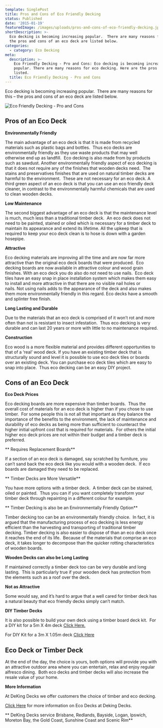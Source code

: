 ```yaml
---
template: SinglePost
title: Pros and Cons of Eco Friendly Decking
status: Published
date: '2015-01-19'
featuredImage: /images/uploads/pros-and-cons-of-eco-friendly-decking.jpg
shortDescription: >-
  Eco decking is becoming increasing popular.  There are many reasons for this –
  the pros and cons of an eco deck are listed below.
categories:
  - category: Eco Decking
meta:
  description: >-
    Eco Friendly Decking - Pro and Cons: Eco decking is becoming increasing
    popular. There are many reasons for eco decking. Here are the pros and cons
    listed.
  title: Eco Friendly Decking - Pro and Cons
---
```

Eco decking is becoming increasing popular.  There are many reasons for this – the pros and cons of an eco deck are listed below.

![Eco Friendly Decking - Pro and Cons](/images/uploads/pros-and-cons-of-eco-friendly-decking.jpg)

## Pros of an Eco Deck

**Environmentally Friendly**

The main advantage of an eco deck is that it is made from recycled materials such as plastic bags and bottles.  Thus eco decks are environmentally friendly as they use waste products that may well otherwise end up as landfill.  Eco decking is also made from by products such as sawdust. Another environmentally friendly aspect of eco decking is that it does not require any of the finishes that wooden decks need.  The stains and preservatives finishes that are used on natural timber decks are harmful to the environment.  These are not necessary for an eco deck. A third green aspect of an eco deck is that you can use an eco friendly deck cleaner, in contrast to the environmentally harmful chemicals that are used to clean wooden decks.

**Low Maintenance**

The second biggest advantage of an eco deck is that the maintenance level is much, much less than a traditional timber deck.  An eco deck does not need to be painted, stained or oiled which is necessary for a timber deck to maintain its appearance and extend its lifetime. All the upkeep that is required to keep your eco deck clean is to hose is down with a garden hosepipe.

**Attractive**

Eco decking materials are improving all the time and are now far more attractive than the original eco deck boards that were produced.  Eco decking boards are now available in attractive colour and wood grain finishes. With an eco deck you do also do not need to use nails.  Eco deck tiles have an easy snap in place installation system which makes them easy to install and more attractive in that there are no visible nail holes or nails. Not using nails adds to the appearance of the deck and also makes them more environmentally friendly in this regard. Eco decks have a smooth and splinter free finish.

**Long Lasting and Durable**

Due to the materials that an eco deck is comprised of it won’t rot and more often than not is resistant to insect infestation.  Thus eco decking is very durable and can last 20 years or more with little to no maintenance required.

**Construction**

Eco wood is a more flexible material and provides different opportunities to that of a ‘real’ wood deck. If you have an existing timber deck that is structurally sound and level it is possible to use eco deck tiles or boards over an existing deck. You can purchase eco deck tiles which are easy to snap into place.  Thus eco decking can be an easy DIY project.

## Cons of an Eco Deck

**Eco Deck Prices**

Eco decking boards are more expensive than timber boards.  Thus the overall cost of materials for an eco deck is higher than if you chose to use timber.  For some people this is not all that important as they balance the importance of the benefits to the environment, the lack of maintenance and durability of eco decks as being more than sufficient to counteract the higher initial upfront cost that is required for materials.  For others the initial higher eco deck prices are not within their budget and a timber deck is preferred.

**Requires Replacement Boards**

If a section of an eco deck is damaged, say scratched by furniture, you can’t sand back the eco deck like you would with a wooden deck.  If eco boards are damaged they need to be replaced.

**Timber Decks are More Versatile**

You have more options with a timber deck.  A timber deck can be stained, oiled or painted.  Thus you can if you want completely transform your timber deck through repainting in a different colour for example.

**Timber Decking is also be an Environmentally Friendly Option**

Timber decking too can be an environmentally friendly choice.  In fact, it is argued that the manufacturing process of eco decking is less energy efficient than the harvesting and transporting of traditional timber decking. Timber decking is also easier to dispose of than an eco deck once it reaches the end of its life.  Because of the materials that comprise an eco deck, it takes longer to decompose than the quicker rotting characteristics of wooden boards.

**Wooden Decks can also be Long Lasting**

If maintained correctly a timber deck too can be very durable and long lasting.  This is particularly true if your wooden deck has protection from the elements such as a roof over the deck.

**Not as Attractive**

Some would say, and it’s hard to argue that a well cared for timber deck has a natural beauty that eco friendly decks simply can’t match.

**DIY Timber Decks**

It is also possible to build your own deck using a timber board deck kit.  For a DIY kit for a 5m X 4m deck [Click Here.](https://www.dekingdecks.com.au/product/5m-x-4m-diy-deck/)

For DIY Kit for a 3m X 1.05m deck [Click Here](https://www.dekingdecks.com.au/product/deck-in-a-day/)

## Eco Deck or Timber Deck

At the end of the day, the choice is yours, both options will provide you with an attractive outdoor area where you can entertain, relax and enjoy regular alfresco dining.  Both eco decks and timber decks will also increase the resale value of your home.

**More Information**

At DeKing Decks we offer customers the choice of timber and eco decking.

[Click Here](https://www.dekingdecks.com.au/eco-decking/) for more information on Eco Decks at Deking Decks.

**DeKing Decks service Brisbane, Redlands, Bayside, Logan, Ipswich, Moreton Bay, the Gold Coast, Sunshine Coast and Scenic Rim**
